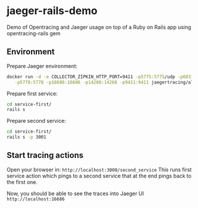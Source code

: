 # jaeger-rails-demo
Demo of Opentracing and Jaeger usage on top of a Ruby on Rails app using opentracing-rails gem

## Environment

Prepare Jaeger environment:

```bash
docker run -d -e COLLECTOR_ZIPKIN_HTTP_PORT=9411 -p5775:5775/udp -p6831:6831/udp -p6832:6832/udp \
   -p5778:5778 -p16686:16686 -p14268:14268 -p9411:9411 jaegertracing/all-in-one:latest
```

Prepare first service:

```bash
cd service-first/
rails s
```

Prepare second service:

```bash
cd service-first/
rails s -p 3001
```

## Start tracing actions

Open your browser in:
`http://localhost:3000/second_service`
This runs first service action which pings to a second service that at the end pings back to the first one.

Now, you should be able to see the traces into Jaeger UI `http://localhost:16686`
